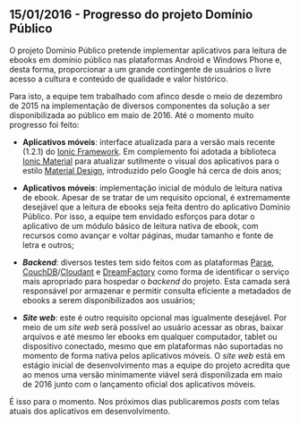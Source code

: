 ## 15/01/2016 - Progresso do projeto Domínio Público

O projeto Domínio Público pretende implementar aplicativos para leitura de ebooks em domínio público nas plataformas Android e Windows Phone e, desta forma, proporcionar a um grande contingente de usuários o livre acesso a cultura e conteúdo de qualidade e valor histórico.

Para isto, a equipe tem trabalhado com afinco desde o meio de dezembro de 2015 na implementação de diversos componentes da solução a ser disponibilizada ao público em maio de 2016. Até o momento muito progresso foi feito:

- **Aplicativos móveis**: interface atualizada para a versão mais recente (1.2.1) do [Ionic Framework](http://ionicframework.com/). Em complemento foi adotada a biblioteca [Ionic Material](http://ionicmaterial.com/) para atualizar sutilmente o visual dos aplicativos para o estilo [Material Design](https://www.google.com/design/spec/material-design/introduction.html), introduzido pelo Google há cerca de dois anos;

- **Aplicativos móveis**: implementação inicial de módulo de leitura nativa de ebook. Apesar de se tratar de um requisito opcional, é extremamente desejável que a leitura de ebooks seja feita dentro do aplicativo Domínio Público. Por isso, a equipe tem envidado esforços para dotar o aplicativo de um módulo básico de leitura nativa de ebook, com recursos como avançar e voltar páginas, mudar tamanho e fonte de letra e outros;

- **_Backend_**: diversos testes tem sido feitos com as plataformas [Parse](https://parse.com/), [CouchDB](https://couchdb.apache.org/)/[Cloudant](https://cloudant.com/) e [DreamFactory](https://www.dreamfactory.com/) como forma de identificar o serviço mais apropriado para hospedar o _backend_ do projeto. Esta camada será responsável por armazenar e permitir consulta eficiente a metadados de ebooks a serem disponibilizados aos usuários;

- **_Site web_**: este é outro requisito opcional mas igualmente desejável. Por meio de um _site web_ será possível ao usuário acessar as obras, baixar arquivos e até mesmo ler ebooks em qualquer computador, tablet ou dispositivo conectado, mesmo que em plataformas não suportadas no momento de forma nativa pelos aplicativos móveis. O _site web_ está em estágio inicial de desenvolvimento mas a equipe do projeto acredita que ao menos uma versão minimamente viável será disponilizada em maio de 2016 junto com o lançamento oficial dos aplicativos móveis.

É isso para o momento. Nos próximos dias publicaremos _posts_ com telas atuais dos aplicativos em desenvolvimento.
